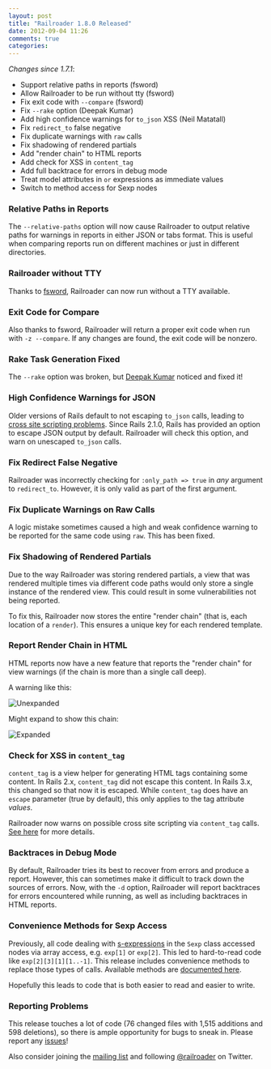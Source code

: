 ```yaml
---
layout: post
title: "Railroader 1.8.0 Released"
date: 2012-09-04 11:26
comments: true
categories: 
---
```


_Changes since 1.7.1_:

 * Support relative paths in reports (fsword)
 * Allow Railroader to be run without tty (fsword)
 * Fix exit code with `--compare` (fsword)
 * Fix `--rake` option (Deepak Kumar)
 * Add high confidence warnings for `to_json` XSS (Neil Matatall)
 * Fix `redirect_to` false negative
 * Fix duplicate warnings with `raw` calls
 * Fix shadowing of rendered partials
 * Add "render chain" to HTML reports
 * Add check for XSS in `content_tag`
 * Add full backtrace for errors in debug mode
 * Treat model attributes in `or` expressions as immediate values
 * Switch to method access for Sexp nodes


### Relative Paths in Reports

The `--relative-paths` option will now cause Railroader to output relative paths for warnings in reports in either JSON or tabs format. This is useful when comparing reports run on different machines or just in different directories.

### Railroader without TTY

Thanks to [fsword](http://fsword.github.com/), Railroader can now run without a TTY available.

### Exit Code for Compare

Also thanks to fsword, Railroader will return a proper exit code when run with `-z --compare`. If any changes are found, the exit code will be nonzero.

### Rake Task Generation Fixed

The `--rake` option was broken, but [Deepak Kumar](https://github.com/deepakinseattle) noticed and fixed it!

### High Confidence Warnings for JSON

Older versions of Rails default to not escaping `to_json` calls, leading to [cross site scripting problems](http://railroaderscanner.org/docs/warning_types/cross_site_scripting_to_json/). Since Rails 2.1.0, Rails has provided an option to escape JSON output by default. Railroader will check this option, and warn on unescaped `to_json` calls. 

### Fix Redirect False Negative

Railroader was incorrectly checking for `:only_path => true` in *any* argument to `redirect_to`. However, it is only valid as part of the first argument.

### Fix Duplicate Warnings on Raw Calls

A logic mistake sometimes caused a high and weak confidence warning to be reported for the same code using `raw`. This has been fixed.

### Fix Shadowing of Rendered Partials

Due to the way Railroader was storing rendered partials, a view that was rendered multiple times via different code paths would only store a single instance of the rendered view. This could result in some vulnerabilities not being reported.

To fix this, Railroader now stores the entire "render chain" (that is, each location of a `render`). This ensures a unique key for each rendered template.

### Report Render Chain in HTML

HTML reports now have a new feature that reports the "render chain" for view warnings (if the chain is more than a single call deep).

A warning like this:

![Unexpanded](/images/unexpanded_call_chain.png)

Might expand to show this chain:

![Expanded](/images/expanded_call_chain.png)

### Check for XSS in `content_tag`

`content_tag` is a view helper for generating HTML tags containing some content. In Rails 2.x, `content_tag` did not escape this content. In Rails 3.x, this changed so that now it is escaped. While `content_tag` does have an `escape` parameter (true by default), this only applies to the tag attribute *values*.

Railroader now warns on possible cross site scripting via `content_tag` calls. [See here](/docs/warning_types/content_tag) for more details.

### Backtraces in Debug Mode

By default, Railroader tries its best to recover from errors and produce a report. However, this can sometimes make it difficult to track down the sources of errors. Now, with the `-d` option, Railroader will report backtraces for errors encountered while running, as well as including backtraces in HTML reports.

### Convenience Methods for Sexp Access

Previously, all code dealing with [s-expressions](https://en.wikipedia.org/wiki/S-exp) in the `Sexp` class accessed nodes via array access, e.g. `exp[1]` or `exp[2]`. This led to hard-to-read code like `exp[2][3][1][1..-1]`. This release includes convenience methods to replace those types of calls. Available methods are [documented here](http://rdoc.info/gems/railroader/Sexp).

Hopefully this leads to code that is both easier to read and easier to write.

### Reporting Problems

This release touches a lot of code (76 changed files with 1,515 additions and 598 deletions), so there is ample opportunity for bugs to sneak in. Please report any [issues](https://github.com/presidentbeef/railroader/issues)!

Also consider joining the [mailing list](http://railroaderscanner.org/contact/) and following [@railroader](https://twitter.com/railroader) on Twitter. 
